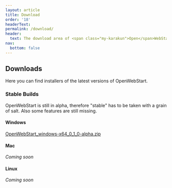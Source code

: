 ```yaml
---
layout: article
title: Download
order: '18'
headerText:
permalink: /download/
header:
  text: The download area of <span class="my-karakun">Open</span>WebStart
nav:
  bottom: false
---
```


## Downloads
Here you can find installers of the latest versions of <span class="text-highlight">Open<span>WebStart</span></span>.


### Stable Builds
<span class="text-highlight">Open<span>WebStart</span></span> is still in alpha, therefore "stable" has to be taken with a grain of salt.
Also some features are still missing.

#### Windows
[OpenWebStart_windows-x64_0_1_0-alpha.zip](https://github.com/karakun/OpenWebStart/releases/download/untagged-96e67d5ae181073f85b8/OpenWebStart_windows-x64_0_1_0-alpha.zip)

#### Mac
_Coming soon_

#### Linux
_Coming soon_
